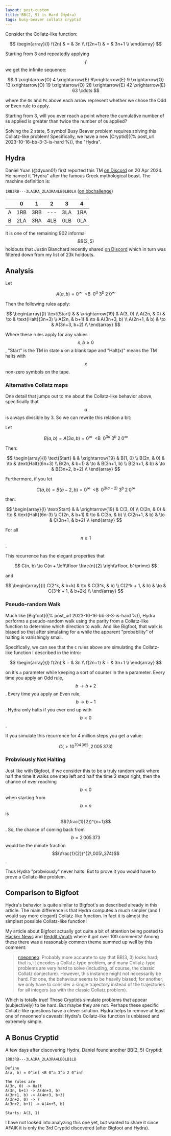 ```yaml
---
layout: post-custom
title: BB(2, 5) is Hard (Hydra)
tags: busy-beaver collatz cryptid
---
```


Consider the Collatz-like function:

$$ \begin{array}{l}
  f(2n)   & = & 3n   \\
  f(2n+1) & = & 3n+1 \\
\end{array} $$

Starting from 3 and repeatedly applying $$f$$ we get the infinite sequence:

$$ 3 \xrightarrow{O} 4 \xrightarrow{E} 6\xrightarrow{E} 9 \xrightarrow{O} 13 \xrightarrow{O} 19 \xrightarrow{O} 28 \xrightarrow{E} 42 \xrightarrow{E} 63 \cdots $$

where the `O`s and `E`s above each arrow represent whether we chose the Odd or Even rule to apply.

Starting from 3, will you ever reach a point where the cumulative number of `E`s applied is greater than twice the number of `O`s applied?

Solving the 2 state, 5 symbol Busy Beaver problem requires solving this Collatz-like problem! Specifically, we have a new [Cryptid]({% post_url 2023-10-16-bb-3-3-is-hard %}), the "Hydra".


## Hydra

Daniel Yuan (@dyuan01) first reported this TM [on Discord](https://discord.com/channels/960643023006490684/1084047886494470185/1231110668288135208) on 20 Apr 2024. He named it "Hydra" after the famous Greek mythological beast. The machine definition is:

`1RB3RB---3LA1RA_2LA3RA4LB0LB0LA` ([on bbchallenge](https://bbchallenge.org/1RB3RB---3LA1RA_2LA3RA4LB0LB0LA))

|     |  0  |  1  |  2  |  3  |  4  |
| :-: | :-: | :-: | :-: | :-: | :-: |
|  A  | 1RB | 3RB | --- | 3LA | 1RA |
|  B  | 2LA | 3RA | 4LB | 0LB | 0LA |

It is one of the remaining 902 informal $$BB(2, 5)$$ holdouts that Justin Blanchard recently shared [on Discord](https://discord.com/channels/960643023006490684/1084047886494470185/1234365269594476554) which in turn was filtered down from my list of 23k holdouts.


## Analysis

Let

$$ A(a, b) = 0^\infty \; \text{ <B } \; 0^a \; 3^b \; 2 \; 0^\infty $$

Then the following rules apply:

$$ \begin{array}{l}
  \text{Start} & & \xrightarrow{19} & A(3, 0) \\
  A(2n,   & 0)   & \to & \text{Halt}(3n+3) \\
  A(2n,   & b+1) & \to & A(3n+3, b) \\
  A(2n+1, & b)   & \to & A(3n+3, b+2) \\
\end{array} $$

Where these rules apply for any values $$n, b \ge 0$$, "Start" is the TM in state `A` on a blank tape and "Halt(x)" means the TM halts with $$x$$ non-zero symbols on the tape.


### Alternative Collatz maps

One detail that jumps out to me about the Collatz-like behavior above, specifically that $$a$$ is always divisible by 3. So we can rewrite this relation a bit:

Let

$$ B(a, b) = A(3a, b) = 0^\infty \; \text{ <B } \; 0^{3a} \; 3^b \; 2 \; 0^\infty $$

Then:

$$ \begin{array}{l}
  \text{Start} & & \xrightarrow{19} & B(1, 0) \\
  B(2n,   & 0)   & \to & \text{Halt}(6n+3) \\
  B(2n,   & b+1) & \to & B(3n+1, b) \\
  B(2n+1, & b)   & \to & B(3n+2, b+2) \\
\end{array} $$

Furthermore, if you let

$$ C(a, b) = B(a-2, b) = 0^\infty \; \text{ <B } \; 0^{3(a - 2)} \; 3^b \; 2 \; 0^\infty $$

then:

$$ \begin{array}{l}
  \text{Start} & & \xrightarrow{19} & C(3, 0) \\
  C(2n,   & 0)   & \to & \text{Halt}(6n-3) \\
  C(2n,   & b+1) & \to & C(3n,   & b) \\
  C(2n+1, & b)   & \to & C(3n+1, & b+2) \\
\end{array} $$

For all $$n \ge 1$$.

This recurrence has the elegant properties that

$$ C(n, b) \to C(n + \left\lfloor \frac{n}{2} \right\rfloor, b^\prime) $$

and

$$ \begin{array}{l}
  C(2^k,     & b+k) & \to & C(3^k,     & b)    \\
  C(2^k + 1, & b)   & \to & C(3^k + 1, & b+2k) \\
\end{array} $$


### Pseudo-random Walk

Much like [Bigfoot]({% post_url 2023-10-16-bb-3-3-is-hard %}), Hydra performs a pseudo-random walk using the parity from a Collatz-like function to determine which direction to walk. And like Bigfoot, that walk is biased so that after simulating for a while the apparent "probability" of halting is vanishingly small.

Specifically, we can see that the `C` rules above are simulating the Collatz-like function I described in the intro:

$$ \begin{array}{l}
  f(2n)   & = & 3n   \\
  f(2n+1) & = & 3n+1 \\
\end{array} $$

on it's `a` parameter while keeping a sort of counter in the `b` parameter. Every time you apply an Odd rule, $$b \to b+2$$. Every time you apply an Even rule, $$b \to b-1$$. Hydra only halts if you ever end up with $$b < 0$$.

If you simulate this recurrence for 4 million steps you get a value:

$$ C(> 10^{704\,365}, 2\,005\,373) $$

### Probviously Not Halting

Just like with Bigfoot, if we consider this to be a truly random walk where half the time it walks one step left and half the time 2 steps right, then the chance of ever reaching $$b < 0$$ when starting from $$b = n$$ is $$(\frac{1}{2})^{n+1}$$. So, the chance of coming back from $$b = 2\,005\,373$$ would be the minute fraction $$(\frac{1}{2})^{2\,005\,374}$$.

Thus Hydra "probviously" never halts. But to prove it you would have to prove a Collatz-like problem.


## Comparison to Bigfoot

Hydra's behavior is quite similar to Bigfoot's as described already in this article. The main difference is that Hydra computes a much simpler (and I would say more elegant) Collatz-like function. In fact it is almost the simplest possible Collatz-like function!

My article about Bigfoot actually got quite a bit of attention being posted to [Hacker News](https://news.ycombinator.com/item?id=37910297) and [Reddit r/math](https://www.reddit.com/r/math/comments/17ai73o/bb3_3_is_hard/) where it got over 100 comments! Among these there was a reasonably common theme summed up well by this comment:

> [nneonneo](https://news.ycombinator.com/item?id=37910942): Probably more accurate to say that BB(3, 3) looks hard; that is, it encodes a Collatz-type problem, and many Collatz-type problems are very hard to solve (including, of course, the classic Collatz conjecture).
> However, this instance might not necessarily be hard. For one, the behaviour seems to be heavily biased; for another, we only have to consider a single trajectory instead of the trajectories for all integers (as with the classic Collatz problem).

Which is totally true! These Cryptids simulate problems that appear (subjectively) to be hard. But maybe they are not. Perhaps these specific Collatz-like questions have a clever solution. Hydra helps to remove at least one of nneonneo's caveats: Hydra's Collatz-like function is unbiased and extremely simple.


## A Bonus Cryptid

A few days after discovering Hydra, Daniel found another BB(2, 5) Cryptid:

```
1RB3RB---3LA1RA_2LA3RA4LB0LB1LB

Define
A(a, b) = 0^inf <B 0^a 3^b 2 0^inf

The rules are
A(3n, 0) -> Halt
A(3n, b+1) -> A(4n+3, b)
A(3n+1, b) -> A(4n+3, b+3)
A(3n+2, 0) -> ?
A(3n+2, b+1) -> A(4n+5, b)

Starts: A(3, 1)
```

I have not looked into analyzing this one yet, but wanted to share it since AFAIK it is only the 3rd Cryptid discovered (after Bigfoot and Hydra).